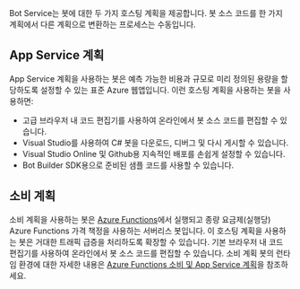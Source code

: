 Bot Service는 봇에 대한 두 가지 호스팅 계획을 제공합니다. 봇 소스 코드를 한 가지 계획에서 다른 계획으로 변환하는 프로세스는 수동입니다.   

## <a name="app-service-plan"></a>App Service 계획

App Service 계획을 사용하는 봇은 예측 가능한 비용과 규모로 미리 정의된 용량을 할당하도록 설정할 수 있는 표준 Azure 웹앱입니다. 이런 호스팅 계획을 사용하는 봇을 사용하면:

* 고급 브라우저 내 코드 편집기를 사용하여 온라인에서 봇 소스 코드를 편집할 수 있습니다.
* Visual Studio를 사용하여 C# 봇을 다운로드, 디버그 및 다시 게시할 수 있습니다.
* Visual Studio Online 및 Github용 지속적인 배포를 손쉽게 설정할 수 있습니다.
* Bot Builder SDK용으로 준비된 샘플 코드를 사용할 수 있습니다.

## <a name="consumption-plan"></a>소비 계획

소비 계획을 사용하는 봇은 <a href="http://go.microsoft.com/fwlink/?linkID=747839" target="_blank">Azure Functions</a>에서 실행되고 종량 요금제(실행당) Azure Functions 가격 책정을 사용하는 서버리스 봇입니다. 이 호스팅 계획을 사용하는 봇은 거대한 트래픽 급증을 처리하도록 확장할 수 있습니다. 기본 브라우저 내 코드 편집기를 사용하여 온라인에서 봇 소스 코드를 편집할 수 있습니다. 소비 계획 봇의 런타임 환경에 대한 자세한 내용은 <a target='_blank' href='/azure/azure-functions/functions-scale'>Azure Functions 소비 및 App Service 계획</a>을 참조하세요.
